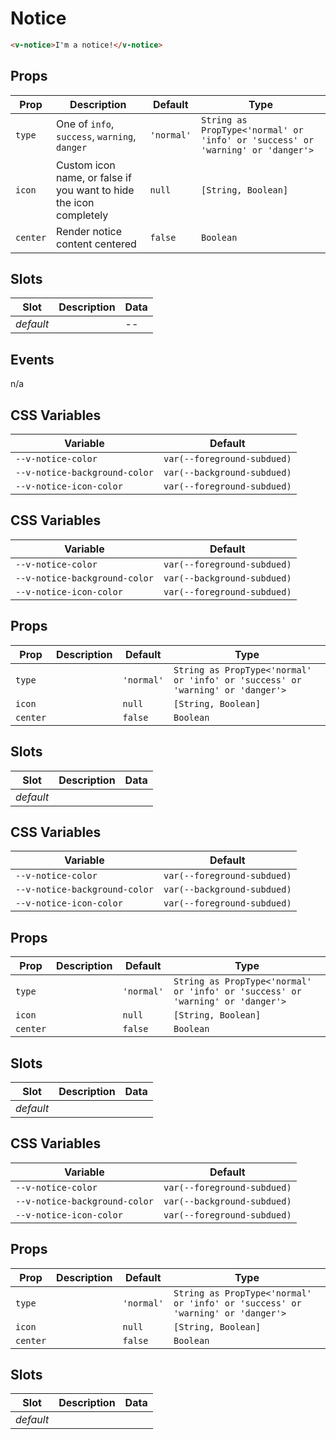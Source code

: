 # Notice

```html
<v-notice>I'm a notice!</v-notice>
```

## Props

| Prop     | Description                                                        | Default    | Type                                                                           |
| -------- | ------------------------------------------------------------------ | ---------- | ------------------------------------------------------------------------------ |
| `type`   | One of `info`, `success`, `warning`, `danger`                      | `'normal'` | `String as PropType<'normal' or 'info' or 'success' or 'warning' or 'danger'>` |
| `icon`   | Custom icon name, or false if you want to hide the icon completely | `null`     | `[String, Boolean]`                                                            |
| `center` | Render notice content centered                                     | `false`    | `Boolean`                                                                      |

## Slots

| Slot      | Description | Data |
| --------- | ----------- | ---- |
| _default_ |             | --   |

## Events

n/a

## CSS Variables

| Variable                      | Default                     |
| ----------------------------- | --------------------------- |
| `--v-notice-color`            | `var(--foreground-subdued)` |
| `--v-notice-background-color` | `var(--background-subdued)` |
| `--v-notice-icon-color`       | `var(--foreground-subdued)` |

## CSS Variables

| Variable                      | Default                     |
| ----------------------------- | --------------------------- |
| `--v-notice-color`            | `var(--foreground-subdued)` |
| `--v-notice-background-color` | `var(--background-subdued)` |
| `--v-notice-icon-color`       | `var(--foreground-subdued)` |

## Props

| Prop     | Description | Default    | Type                                                                           |
| -------- | ----------- | ---------- | ------------------------------------------------------------------------------ |
| `type`   |             | `'normal'` | `String as PropType<'normal' or 'info' or 'success' or 'warning' or 'danger'>` |
| `icon`   |             | `null`     | `[String, Boolean]`                                                            |
| `center` |             | `false`    | `Boolean`                                                                      |

## Slots

| Slot      | Description | Data |
| --------- | ----------- | ---- |
| _default_ |             |      |

## CSS Variables

| Variable                      | Default                     |
| ----------------------------- | --------------------------- |
| `--v-notice-color`            | `var(--foreground-subdued)` |
| `--v-notice-background-color` | `var(--background-subdued)` |
| `--v-notice-icon-color`       | `var(--foreground-subdued)` |

## Props

| Prop     | Description | Default    | Type                                                                           |
| -------- | ----------- | ---------- | ------------------------------------------------------------------------------ |
| `type`   |             | `'normal'` | `String as PropType<'normal' or 'info' or 'success' or 'warning' or 'danger'>` |
| `icon`   |             | `null`     | `[String, Boolean]`                                                            |
| `center` |             | `false`    | `Boolean`                                                                      |

## Slots

| Slot      | Description | Data |
| --------- | ----------- | ---- |
| _default_ |             |      |

## CSS Variables

| Variable                      | Default                     |
| ----------------------------- | --------------------------- |
| `--v-notice-color`            | `var(--foreground-subdued)` |
| `--v-notice-background-color` | `var(--background-subdued)` |
| `--v-notice-icon-color`       | `var(--foreground-subdued)` |

## Props

| Prop     | Description | Default    | Type                                                                           |
| -------- | ----------- | ---------- | ------------------------------------------------------------------------------ |
| `type`   |             | `'normal'` | `String as PropType<'normal' or 'info' or 'success' or 'warning' or 'danger'>` |
| `icon`   |             | `null`     | `[String, Boolean]`                                                            |
| `center` |             | `false`    | `Boolean`                                                                      |

## Slots

| Slot      | Description | Data |
| --------- | ----------- | ---- |
| _default_ |             |      |
